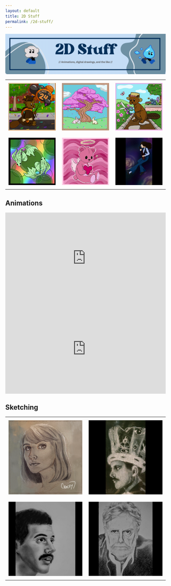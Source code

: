 ```yaml
---
layout: default
title: 2D Stuff
permalink: /2d-stuff/
---
```


<img src="/images/Page_Banners/2D_Stuff_banner.gif" alt="2D Stuff">

<!-- Gallery of digital stuff -->
<table style="border-collapse: collapse; border: none;">
  <tr style="border: none;">
    <td style="border: none; padding: 10px 10px;">
      <img src="/images/2D_Stuff/12.png" alt="Benny Beaver">
    </td>
    <td style="border: none; padding: 10px 10px;">
      <img src="/images/2D_Stuff/4.png" alt="Benny gardening">
    </td>
    <td style="border: none; padding: 10px 10px;">
      <img src="/images/2D_Stuff/8.png" alt="April">
    </td>
  </tr>

<tr style="border: none;">
    <td style="border: none; padding: 10px 10px;">
      <img src="/images/2D_Stuff/7.png" alt="Pisces">
    </td>
    <td style="border: none; padding: 10px 10px;">
      <img src="/images/2D_Stuff/6.png" alt="Valentine Bear">
    </td>
    <td style="border: none; padding: 10px 10px;">
      <img src="/images/2D_Stuff/11.png" alt="Brian May">
    </td>
  </tr>
</table>

## Animations

<div style="position: relative; padding-bottom: 56.25%; height: 0; overflow: hidden; max-width: 100%; height: auto;">
  <iframe style="position: absolute; top: 0; left: 0; width: 100%; height: 100%;" src="https://www.youtube.com/embed/EPocvJX_lIQ?si=OwcQbJJDRitj1LAt" title="YouTube video player" frameborder="0" allow="accelerometer; autoplay; clipboard-write; encrypted-media; gyroscope; picture-in-picture; web-share" referrerpolicy="strict-origin-when-cross-origin" allowfullscreen></iframe>
</div>

<div style="position: relative; padding-bottom: 56.25%; height: 0; overflow: hidden; max-width: 100%; height: auto;">
  <iframe style="position: absolute; top: 0; left: 0; width: 100%; height: 100%;" src="https://www.youtube.com/embed/UeTvLGrg__Y?si=3Lwyo5A7G4FOFz0C" title="YouTube video player" frameborder="0" allow="accelerometer; autoplay; clipboard-write; encrypted-media; gyroscope; picture-in-picture; web-share" referrerpolicy="strict-origin-when-cross-origin" allowfullscreen></iframe>
</div>


## Sketching

<!-- Gallery of portrait stuff -->
<table style="border-collapse: collapse; border: none;">
  <tr style="border: none;">
    <td style="border: none; padding: 10px 10px;">
      <img src="/images/2D_Stuff/14.png" alt="Benny Beaver">
    </td>
    <td style="border: none; padding: 10px 10px;">
      <img src="/images/2D_Stuff/1.png" alt="Benny gardening">
    </td>
  </tr>

<tr style="border: none;">
    <td style="border: none; padding: 10px 10px;">
      <img src="/images/2D_Stuff/2.png" alt="Pisces">
    </td>
    <td style="border: none; padding: 10px 10px;">
      <img src="/images/2D_Stuff/3.png" alt="Valentine Bear">
    </td>
  </tr>
</table>